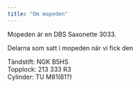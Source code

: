 ```yaml
---
title: "Om mopeden"
---
```


Mopeden är en DBS Saxonette 3033.  

Delarna som satt i mopeden när vi fick den  

Tändstift: NGK B5HS  
Topplock: 213 333 R3  
Cylinder: TU M81(61?)
